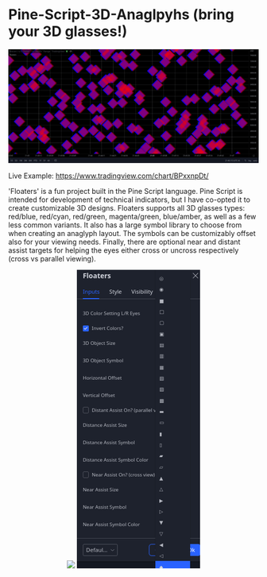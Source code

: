 # Pine-Script-3D-Anaglpyhs (bring your 3D glasses!)

<img src="https://github.com/RobertAgee/Pine-Script-3D-Anaglpyhs/blob/main/Floaters-Examples/Floaters-Basic-Example.png?raw=true">

Live Example: https://www.tradingview.com/chart/BPxxnpDt/

'Floaters' is a fun project built in the Pine Script language.  Pine Script is intended for development of technical indicators, but I have co-opted it to create customizable 3D designs.  Floaters supports all 3D glasses types: red/blue, red/cyan, red/green, magenta/green, blue/amber, as well as a few less common variants. It also has a large symbol library to choose from when creating an anaglyph layout.  The symbols can be customizably offset also for your viewing needs.  Finally, there are optional near and distant assist targets for helping the eyes either cross or uncross respectively (cross vs parallel viewing).
<p align="center">
<img src="https://user-images.githubusercontent.com/53241405/194198324-2b6d58f4-a389-44ab-8329-a070e57c413d.png">
<img src="https://github.com/RobertAgee/Pine-Script-3D-Anaglpyhs/blob/main/Floaters-Examples/Floaters-Symbol-Library.png">
</p>
